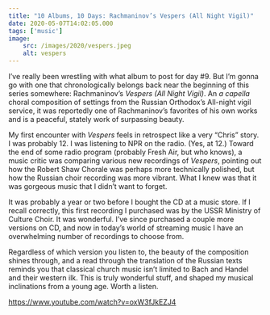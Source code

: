 ```yaml
---
title: "10 Albums, 10 Days: Rachmaninov’s Vespers (All Night Vigil)"
date: 2020-05-07T14:02:05.000
tags: ['music']
image:
    src: /images/2020/vespers.jpeg
    alt: vespers
---
```


I’ve really been wrestling with what album to post for day #9. But I’m gonna go with one that chronologically belongs back near the beginning of this series somewhere: Rachmaninov’s _Vespers (All Night Vigil)_. An _a capella_ choral composition of settings from the Russian Orthodox’s All-night vigil service, it was reportedly one of Rachmaninov’s favorites of his own works and is a peaceful, stately work of surpassing beauty.

My first encounter with _Vespers_ feels in retrospect like a very “Chris” story. I was probably 12. I was listening to NPR on the radio. (Yes, at 12.) Toward the end of some radio program (probably Fresh Air, but who knows), a music critic was comparing various new recordings of _Vespers_, pointing out how the Robert Shaw Chorale was perhaps more technically polished, but how the Russian choir recording was more vibrant. What I knew was that it was gorgeous music that I didn’t want to forget.

It was probably a year or two before I bought the CD at a music store. If I recall correctly, this first recording I purchased was by the USSR Ministry of Culture Choir. It was wonderful. I’ve since purchased a couple more versions on CD, and now in today’s world of streaming music I have an overwhelming number of recordings to choose from.

Regardless of which version you listen to, the beauty of the composition shines through, and a read through the translation of the Russian texts reminds you that classical church music isn’t limited to Bach and Handel and their western ilk. This is truly wonderful stuff, and shaped my musical inclinations from a young age. Worth a listen.

https://www.youtube.com/watch?v=oxW3fJkEZJ4
